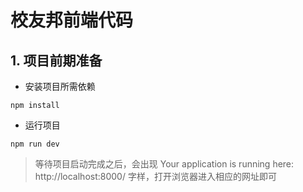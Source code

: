 # 校友邦前端代码
## 1. 项目前期准备
- 安装项目所需依赖
```
npm install
```
- 运行项目
```
npm run dev
```
> 等待项目启动完成之后，会出现 Your application is running here:  http://localhost:8000/ 字样，打开浏览器进入相应的网址即可
